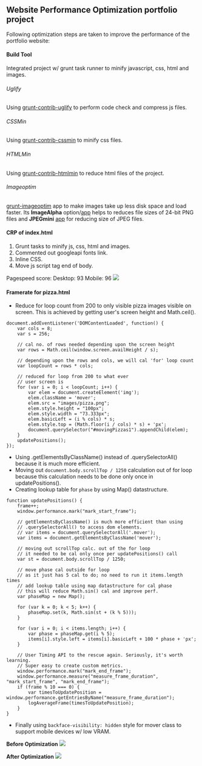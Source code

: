 ## Website Performance Optimization portfolio project

Following optimization steps are taken to improve the performance of the portfolio website:

#### Build Tool
Integrated project w/ grunt task runner to minify javascript, css, html and images.

###### Uglify
Using [grunt-contrib-uglify](https://www.npmjs.com/package/grunt-contrib-uglify) to perform code check and compress js files.

###### CSSMin
Using [grunt-contrib-cssmin](https://www.npmjs.com/package/grunt-contrib-cssmin) to minify css files.

###### HTMLMin
Using [grunt-contrib-htmlmin](https://www.npmjs.com/package/grunt-contrib-htmlmin) to reduce html files of the project.

###### Imageoptim
[grunt-imageoptim](https://www.npmjs.com/package/grunt-imageoptim) app to make images take up less disk space and load faster. Its **ImageAlpha** option/[app](https://pngmini.com/) helps to reduces file sizes of 24-bit PNG files and **JPEGmini** [app](https://itunes.apple.com/us/app/jpegmini/id498944723) for reducing size of JPEG files.


#### CRP of index.html
1. Grunt tasks to minify js, css, html and images.
2. Commented out googleapi fonts link.
3. Inline CSS.
4. Move js script tag end of body.

Pagespeed score:
Desktop: 93
Mobile: 96
![](https://cloud.githubusercontent.com/assets/6732675/12636366/0fecd1da-c541-11e5-9b25-fc53f8274790.png)


#### Framerate for pizza.html
* Reduce for loop count from 200 to only visible pizza images visible on screen. This is achieved by getting user's screen height and Math.ceil().
```
document.addEventListener('DOMContentLoaded', function() {
    var cols = 8;
    var s = 256;

    // cal no. of rows needed depending upon the screen height
    var rows = Math.ceil(window.screen.availHeight / s);

    // depending upon the rows and cols, we will cal 'for' loop count
    var loopCount = rows * cols;

    // reduced for loop from 200 to what ever
    // user screen is
    for (var i = 0; i < loopCount; i++) {
        var elem = document.createElement('img');
        elem.className = 'mover';
        elem.src = "images/pizza.png";
        elem.style.height = "100px";
        elem.style.width = "73.333px";
        elem.basicLeft = (i % cols) * s;
        elem.style.top = (Math.floor(i / cols) * s) + 'px';
        document.querySelector("#movingPizzas1").appendChild(elem);
    }
    updatePositions();
});
```
* Using .getElementsByClassName() instead of .querySelectorAll() because it is much more efficient.
* Moving out ```document.body.scrollTop / 1250``` calculation out of for loop because this calculation needs to be done only once in updatePositions().
* Creating lookup table for `phase` by using Map() datastructure.
```
function updatePositions() {
    frame++;
    window.performance.mark("mark_start_frame");

    // getElementsByClassName() is much more efficient than using
    // .querySelectorAll() to access dom elements.
    // var items = document.querySelectorAll('.mover');
    var items = document.getElementsByClassName('mover');

    // moving out scrollTop calc. out of the for loop
    // it needed to be cal only once per updatePositions() call
    var st = document.body.scrollTop / 1250;

    // move phase cal outside for loop
    // as it just has 5 cal to do; no need to run it items.length times 
    // add lookup table using map datastructure for cal phase
    // this will reduce Math.sin() cal and improve perf.
    var phaseMap = new Map();

    for (var k = 0; k < 5; k++) {
        phaseMap.set(k, Math.sin(st + (k % 5)));
    }

    for (var i = 0; i < items.length; i++) {
        var phase = phaseMap.get(i % 5);
        items[i].style.left = items[i].basicLeft + 100 * phase + 'px';
    }

    // User Timing API to the rescue again. Seriously, it's worth learning.
    // Super easy to create custom metrics.
    window.performance.mark("mark_end_frame");
    window.performance.measure("measure_frame_duration", "mark_start_frame", "mark_end_frame");
    if (frame % 10 === 0) {
        var timesToUpdatePosition = window.performance.getEntriesByName("measure_frame_duration");
        logAverageFrame(timesToUpdatePosition);
    }
}
```
* Finally using `backface-visibility: hidden` style for mover class to support mobile devices w/ low VRAM.

**Before Optimization**
![](https://cloud.githubusercontent.com/assets/6732675/12636368/0fee4df8-c541-11e5-909a-540d1dfd3503.png)

**After Optimization**
![](https://cloud.githubusercontent.com/assets/6732675/12636367/0fed2f2c-c541-11e5-995b-2ccde7faf96a.png)

